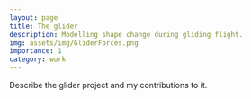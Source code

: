```yaml
---
layout: page
title: The glider
description: Modelling shape change during gliding flight.
img: assets/img/GliderForces.png
importance: 1
category: work
---
```


Describe the glider project and my contributions to it.
